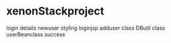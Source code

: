 # xenonStackproject

login
details
newuser
styling
loginjsp
adduser class
DButil class
userBeanclass
success
